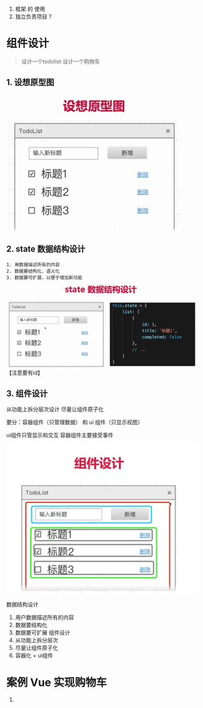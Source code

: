 1. 框架 的 使用
2. 独立负责项目？

# 组件设计
> 设计一个todolist
> 设计一个购物车

## 1. 设想原型图

![alt text](image.png)

## 2. state 数据结构设计
    1. 用数据描述所有的内容
    2. 数据要结构化、语义化
    3. 数据要可扩展，以便于增加新功能

![alt text](image-1.png)
【注意要有id】

## 3. 组件设计
 从功能上拆分层次设计
 尽量让组件原子化

 要分：容器组件（只管理数据） 和 ui 组件（只显示视图）
 
 ui组件只管显示和交互
 容器组件主要接受事件

![alt text](image-2.png)

数据结构设计
1. 用户数据描述所有的内容
2. 数据要结构化
3. 数据要可扩展
组件设计
1. 从功能上拆分层次
2. 尽量让组件原子化
3. 容器化 + ui组件





# 案例 Vue 实现购物车

1.